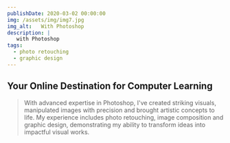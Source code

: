 ```yaml
---
publishDate: 2020-03-02 00:00:00
img: /assets/img/img7.jpg
img_alt:   With Photoshop
description: |
   with Photoshop
tags:
  - photo retouching
  - graphic design
---
```

## Your Online Destination for Computer Learning

> With advanced expertise in Photoshop, I've created striking visuals, manipulated images with precision and brought artistic concepts to life. My experience includes photo retouching, image composition and graphic design, demonstrating my ability to transform ideas into impactful visual works.